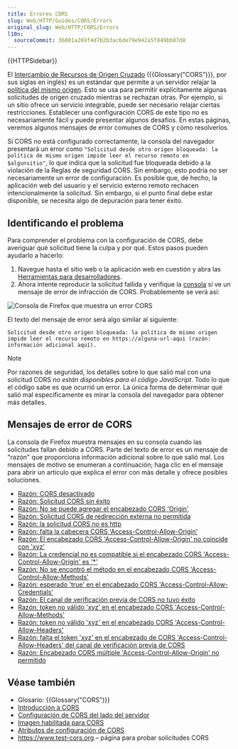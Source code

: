 ```yaml
---
title: Errores CORS
slug: Web/HTTP/Guides/CORS/Errors
original_slug: Web/HTTP/CORS/Errors
l10n:
  sourceCommit: 36001a269f4d7b2b3ac6de79e942a5f849bb87d8
---
```


{{HTTPSidebar}}

El [Intercambio de Recursos de Origen Cruzado](/es/docs/Web/HTTP/Guides/CORS) ({{Glossary("CORS")}}, por sus siglas en inglés) es un estándar que permite a un servidor relajar la [política del mismo origen](/es/docs/Web/Security/Same-origin_policy). Esto se usa para permitir explícitamente algunas solicitudes de origen cruzado mientras se rechazan otras. Por ejemplo, si un sitio ofrece un servicio integrable, puede ser necesario relajar ciertas restricciones. Establecer una configuración CORS de este tipo no es necesariamente fácil y puede presentar algunos desafíos. En estas páginas, veremos algunos mensajes de error comunes de CORS y cómo resolverlos.

Si CORS no está configurado correctamente, la consola del navegador presentará un error como `"Solicitud desde otro origen bloqueada: la política de mismo origen impide leer el recurso remoto en $algunsitio"`, lo que indica que la solicitud fue bloqueada debido a la violación de la Reglas de seguridad CORS. Sin embargo, esto podría no ser necesariamente un error de configuración. Es posible que, de hecho, la aplicación web del usuario y el servicio externo remoto rechacen intencionalmente la solicitud. Sin embargo, si el punto final debe estar disponible, se necesita algo de depuración para tener éxito.

## Identificando el problema

Para comprender el problema con la configuración de CORS, debe averiguar qué solicitud tiene la culpa y por qué. Estos pasos pueden ayudarlo a hacerlo:

1. Navegue hasta el sitio web o la aplicación web en cuestión y abra las [Herramientas para desarrolladores](https://firefox-source-docs.mozilla.org/devtools-user/index.html).
2. Ahora intente reproducir la solicitud fallida y verifique la [consola](https://firefox-source-docs.mozilla.org/devtools-user/web_console/index.html) si ve un mensaje de error de infracción de CORS. Probablemente se verá así:

![Consola de Firefox que muestra un error CORS](cors-error2.png)

El texto del mensaje de error será algo similar al siguiente:

```
Solicitud desde otro origen bloqueada: la política de mismo origen
impide leer el recurso remoto en https://alguna-url-aqui (razón:
información adicional aquí).
```

> [!NOTE]
> Por razones de seguridad, los detalles sobre lo que salió mal con una solicitud CORS _no están disponibles para el código JavaScript_. Todo lo que el código sabe es que ocurrió un error. La única forma de determinar qué salió mal específicamente es mirar la consola del navegador para obtener más detalles.

## Mensajes de error de CORS

La consola de Firefox muestra mensajes en su consola cuando las solicitudes fallan debido a CORS. Parte del texto de error es un mensaje de "razón" que proporciona información adicional sobre lo que salió mal. Los mensajes de motivo se enumeran a continuación; haga clic en el mensaje para abrir un artículo que explica el error con más detalle y ofrece posibles soluciones.

- [Razón: CORS desactivado](/es/docs/Web/HTTP/CORS/Errors/CORSDisabled)
- [Razón: Solicitud CORS sin éxito](/es/docs/Web/HTTP/Guides/CORS/Errors/CORSDidNotSucceed)
- [Razón: No se puede agregar el encabezado CORS 'Origin'](/es/docs/Web/HTTP/CORS/Errors/CORSOriginHeaderNotAdded)
- [Razón: Solicitud CORS de redirección externa no permitida](/es/docs/Web/HTTP/CORS/Errors/CORSExternalRedirectNotAllowed)
- [Razón: la solicitud CORS no es http](/es/docs/Web/HTTP/Guides/CORS/Errors/CORSRequestNotHttp)
- [Razón: falta la cabecera CORS 'Access-Control-Allow-Origin'](/es/docs/Web/HTTP/Guides/CORS/Errors/CORSMissingAllowOrigin)
- [Razón: El encabezado CORS 'Access-Control-Allow-Origin' no coincide con 'xyz'](/es/docs/Web/HTTP/CORS/Errors/CORSAllowOriginNotMatchingOrigin)
- [Razón: La credencial no es compatible si el encabezado CORS 'Access-Control-Allow-Origin' es '\*'](/es/docs/Web/HTTP/CORS/Errors/CORSNotSupportingCredentials)
- [Razón: No se encontró el método en el encabezado CORS 'Access-Control-Allow-Methods'](/es/docs/Web/HTTP/CORS/Errors/CORSMethodNotFound)
- [Razón: esperado 'true' en el encabezado CORS 'Access-Control-Allow-Credentials'](/es/docs/Web/HTTP/CORS/Errors/CORSMIssingAllowCredentials)
- [Razón: El canal de verificación previa de CORS no tuvo éxito](/es/docs/Web/HTTP/Guides/CORS/Errors/CORSPreflightDidNotSucceed)
- [Razón: token no válido 'xyz' en el encabezado CORS 'Access-Control-Allow-Methods'](/es/docs/Web/HTTP/CORS/Errors/CORSInvalidAllowMethod)
- [Razón: token no válido 'xyz' en el encabezado CORS 'Access-Control-Allow-Headers'](/es/docs/Web/HTTP/CORS/Errors/CORSInvalidAllowHeader)
- [Razón: falta el token 'xyz' en el encabezado de CORS 'Access-Control-Allow-Headers' del canal de verificación previa de CORS](/es/docs/Web/HTTP/CORS/Errors/CORSMissingAllowHeaderFromPreflight)
- [Razón: Encabezado CORS múltiple 'Access-Control-Allow-Origin' no permitido](/es/docs/Web/HTTP/CORS/Errors/CORSMultipleAllowOriginNotAllowed)

## Véase también

- Glosario: {{Glossary("CORS")}}
- [Introducción a CORS](/es/docs/Web/HTTP/Guides/CORS)
- [Configuración de CORS del lado del servidor](/es/docs/Web/HTTP/Guides/CORS)
- [Imagen habilitada para CORS](/es/docs/Web/HTML/CORS_enabled_image)
- [Atributos de configuración de CORS](/es/docs/Web/HTML/Attributes/crossorigin)
- <https://www.test-cors.org> – página para probar solicitudes CORS
